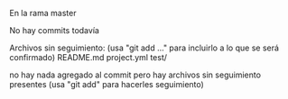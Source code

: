 En la rama master

No hay commits todavía

Archivos sin seguimiento:
  (usa "git add <archivo>..." para incluirlo a lo que se será confirmado)
	README.md
	project.yml
	test/

no hay nada agregado al commit pero hay archivos sin seguimiento presentes (usa "git add" para hacerles seguimiento)
